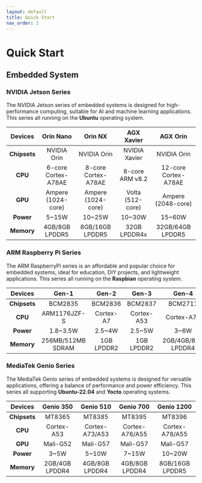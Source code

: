 ```yaml
---
layout: default
title: Quick Start
nav_order: 2
---
```


# Quick Start

## **Embedded System**

### NVIDIA Jetson Series

The NVIDIA Jetson series of embedded systems is designed for high-performance computing, suitable for AI and machine learning applications. This series all running on the **Ubuntu** operating system.

|  Devices     | Orin Nano     | Orin NX          | AGX Xavier        | AGX Orin          |
|:------------:|:-------------:|:----------------:|:-----------------:|:-----------------:|
| **Chipsets** | NVIDIA Orin         | NVIDIA Orin         | NVIDIA Xavier     | NVIDIA Orin          |
| **CPU**      | 6-core Cortex-A78AE | 8-core Cortex-A78AE | 8-core ARM v8.2   | 12-core Cortex-A78AE |
| **GPU**      | Ampere (1024-core)  | Ampere (1024-core)  | Volta (512-core)  | Ampere (2048-core)   |
| **Power**    | 5~15W               | 10~25W              | 10~30W            | 15~60W               |
| **Memory**   | 4GB/8GB LPDDR5      | 8GB/16GB LPDDR5     | 32GB LPDDR4x      | 32GB/64GB LPDDR5     |

 
### ARM Raspberry Pi Series

The ARM RaspberryPi series is an affordable and popular choice for embedded systems, ideal for education, DIY projects, and lightweight applications. This series all running on the **Raspbian** operating system.

|  Devices  | Gen-1        | Gen-2        | Gen-3        | Gen-4        | Gen-5         |
|:----------:|:-----------:|:-----------:|:-----------:|:-----------:|:------------:|
| **Chipsets** | BCM2835    | BCM2836      | BCM2837      | BCM2711      | BCM2712       |
| **CPU**    | ARM1176JZF-S | Cortex-A7    | Cortex-A53   | Cortex-A72   | Cortex-A76    |
| **Power**  | 1.8~3.5W    | 2.5~4W       | 2.5~5W       | 3~6W         | 4~8W          |
| **Memory** | 256MB/512MB SDRAM | 1GB LPDDR2 | 1GB LPDDR2  | 2GB/4GB/8GB LPDDR4 | 4GB/8GB LPDDR4 |

### MediaTek Genio Series

The MediaTek Genio series of embedded systems is designed for versatile applications, offering a balance of performance and power efficiency. This series all supporting **Ubuntu-22.04** and **Yocto** operating systems.

|  Devices     | Genio 350    | Genio 510     | Genio 700     | Genio 1200     |
| :----------: |:------------:|:-------------:|:-------------:|:--------------:|
| **Chipsets** |  MT8365      |  MT8385       |   MT8395      |   MT8396       |
| **CPU**      | Cortex-A53   | Cortex-A73/A53 | Cortex-A76/A55 | Cortex-A78/A55 |
| **GPU**      | Mali-G52     | Mali-G57      | Mali-G57      | Mali-G57       |
| **Power**    | 3~5W         | 5~10W         | 7~15W         | 10~20W         |
| **Memory**   | 2GB/4GB LPDDR4 | 4GB/8GB LPDDR4 | 4GB/8GB LPDDR4 | 8GB/16GB LPDDR5 |
